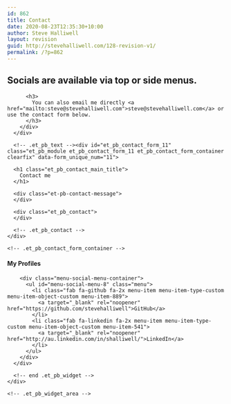 ```yaml
---
id: 862
title: Contact
date: 2020-08-23T12:35:30+10:00
author: Steve Halliwell
layout: revision
guid: http://stevehalliwell.com/128-revision-v1/
permalink: /?p=862
---
```

<div class="et_pb_section et_pb_section_113 et_section_regular">
  <div class="et_pb_row et_pb_row_141">
    <div class="et_pb_column et_pb_column_3_4 et_pb_column_210    et_pb_css_mix_blend_mode_passthrough">
      <div class="et_pb_module et_pb_text et_pb_text_108 et_pb_bg_layout_light  et_pb_text_align_left">
        <div class="et_pb_text_inner">
          <h2>
            Socials are available via top or side menus.
          </h2>
          
          <h3>
            You can also email me directly <a href="mailto:steve@stevehalliwell.com">steve@stevehalliwell.com</a> or use the contact form below.
          </h3>
        </div>
      </div>
      
      <!-- .et_pb_text --><div id="et_pb_contact_form_11" class="et_pb_module et_pb_contact_form_11 et_pb_contact_form_container clearfix" data-form_unique_num="11"> 
      
      <h1 class="et_pb_contact_main_title">
        Contact me
      </h1>
      
      <div class="et-pb-contact-message">
      </div>
      
      <div class="et_pb_contact">
      </div>
      
      <!-- .et_pb_contact -->
    </div>
    
    <!-- .et_pb_contact_form_container -->
  </div>
  
  <!-- .et_pb_column -->
  
  <div class="et_pb_column et_pb_column_1_4 et_pb_column_211    et_pb_css_mix_blend_mode_passthrough et-last-child">
    <div class="et_pb_module et_pb_sidebar_8 et_pb_widget_area et_pb_bg_layout_light clearfix et_pb_widget_area_left">
      <div id="nav_menu-3" class="et_pb_widget widget_nav_menu">
        <h4 class="widgettitle">
          My Profiles
        </h4>
        
        <div class="menu-social-menu-container">
          <ul id="menu-social-menu-8" class="menu">
            <li class="fab fa-github fa-2x menu-item menu-item-type-custom menu-item-object-custom menu-item-889">
              <a target="_blank" rel="noopener" href="https://github.com/stevehalliwell">GitHub</a>
            </li>
            <li class="fab fa-linkedin fa-2x menu-item menu-item-type-custom menu-item-object-custom menu-item-541">
              <a target="_blank" rel="noopener" href="http://au.linkedin.com/in/shalliwell/">LinkedIn</a>
            </li>
          </ul>
        </div>
      </div>
      
      <!-- end .et_pb_widget -->
    </div>
    
    <!-- .et_pb_widget_area -->
  </div>
  
  <!-- .et_pb_column -->
</div>

<!-- .et_pb_row --></div> 

<!-- .et_pb_section -->